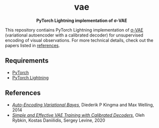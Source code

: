 <div align="center">

# vae

**PyTorch Lightning implementation of σ-VAE**

</div>

This repository contiains PyTorch Lightning implementation of [σ-VAE](https://arxiv.org/abs/2006.13202) (variational autoencoder with a calibrated decoder) for unsupervised encoding of visual observations. For more technical details, check out the papers listed in [references](#references).

## Requirements
- [PyTorch](https://pytorch.org/)
- [PyTorch Lightning](https://www.pytorchlightning.ai/)

## References
- _[Auto-Encoding Variational Bayes](https://arxiv.org/abs/1312.6114)_, Diederik P Kingma and Max Welling, 2014
- _[Simple and Effective VAE Training with Calibrated Decoders](https://arxiv.org/abs/2006.13202)_, Oleh Rybkin, Kostas Daniilidis, Sergey Levine, 2020 